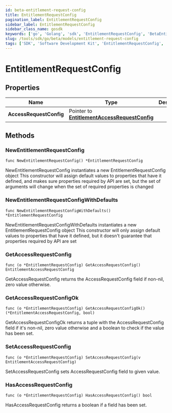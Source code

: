 ```yaml
---
id: beta-entitlement-request-config
title: EntitlementRequestConfig
pagination_label: EntitlementRequestConfig
sidebar_label: EntitlementRequestConfig
sidebar_class_name: gosdk
keywords: ['go', 'Golang', 'sdk', 'EntitlementRequestConfig', 'BetaEntitlementRequestConfig'] 
slug: /tools/sdk/go/beta/models/entitlement-request-config
tags: ['SDK', 'Software Development Kit', 'EntitlementRequestConfig', 'BetaEntitlementRequestConfig']
---
```


# EntitlementRequestConfig

## Properties

Name | Type | Description | Notes
------------ | ------------- | ------------- | -------------
**AccessRequestConfig** | Pointer to [**EntitlementAccessRequestConfig**](entitlement-access-request-config) |  | [optional] 

## Methods

### NewEntitlementRequestConfig

`func NewEntitlementRequestConfig() *EntitlementRequestConfig`

NewEntitlementRequestConfig instantiates a new EntitlementRequestConfig object
This constructor will assign default values to properties that have it defined,
and makes sure properties required by API are set, but the set of arguments
will change when the set of required properties is changed

### NewEntitlementRequestConfigWithDefaults

`func NewEntitlementRequestConfigWithDefaults() *EntitlementRequestConfig`

NewEntitlementRequestConfigWithDefaults instantiates a new EntitlementRequestConfig object
This constructor will only assign default values to properties that have it defined,
but it doesn't guarantee that properties required by API are set

### GetAccessRequestConfig

`func (o *EntitlementRequestConfig) GetAccessRequestConfig() EntitlementAccessRequestConfig`

GetAccessRequestConfig returns the AccessRequestConfig field if non-nil, zero value otherwise.

### GetAccessRequestConfigOk

`func (o *EntitlementRequestConfig) GetAccessRequestConfigOk() (*EntitlementAccessRequestConfig, bool)`

GetAccessRequestConfigOk returns a tuple with the AccessRequestConfig field if it's non-nil, zero value otherwise
and a boolean to check if the value has been set.

### SetAccessRequestConfig

`func (o *EntitlementRequestConfig) SetAccessRequestConfig(v EntitlementAccessRequestConfig)`

SetAccessRequestConfig sets AccessRequestConfig field to given value.

### HasAccessRequestConfig

`func (o *EntitlementRequestConfig) HasAccessRequestConfig() bool`

HasAccessRequestConfig returns a boolean if a field has been set.



